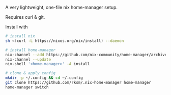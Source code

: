 A very lightweight, one-file nix home-manager setup.

Requires curl & git.

Install with

```sh
# install nix
sh <(curl -L https://nixos.org/nix/install) --daemon

# install home-manager
nix-channel --add https://github.com/nix-community/home-manager/archive/master.tar.gz home-manager
nix-channel --update
nix-shell '<home-manager>' -A install

# clone & apply config
mkdir -p ~/.config && cd ~/.config
git clone https://github.com/rksm/.nix-home-manager home-manager
home-manager switch
```
